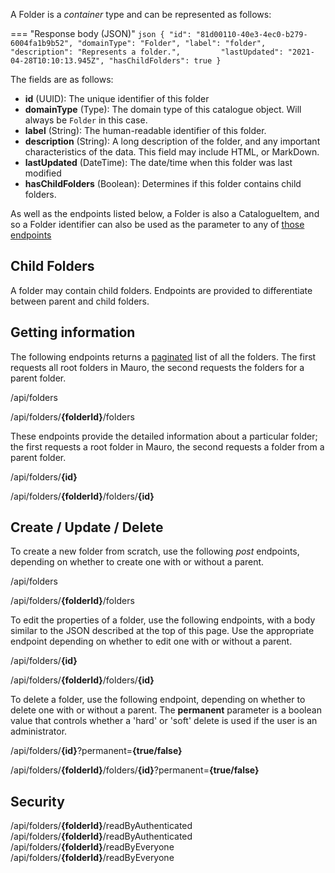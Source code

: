 A Folder is a _container_ type and can be represented as follows:

=== "Response body (JSON)"
    ```json
    {
        "id": "81d00110-40e3-4ec0-b279-6004fa1b9b52",
        "domainType": "Folder",
        "label": "folder",        
        "description": "Represents a folder.",        
        "lastUpdated": "2021-04-28T10:10:13.945Z",
        "hasChildFolders": true
    }
    ``` 

The fields are as follows:

- **id** (UUID): The unique identifier of this folder
- **domainType** (Type): The domain type of this catalogue object. Will always be `Folder` in this case.
- **label** (String): The human-readable identifier of this folder.
- **description** (String): A long description of the folder, and any important characteristics of the data.  This field may include HTML, or 
MarkDown.
- **lastUpdated** (DateTime): The date/time when this folder was last modified
- **hasChildFolders** (Boolean): Determines if this folder contains child folders.

As well as the endpoints listed below, a Folder is also a CatalogueItem, and so a Folder identifier can also be used as the parameter to any 
of [those endpoints](catalogue-item.md)

## Child Folders

A folder may contain child folders. Endpoints are provided to differentiate between parent and child folders.

## Getting information

The following endpoints returns a [paginated](../pagination.md) list of all the folders. The first requests all root folders in Mauro, the second requests the folders for a parent folder.

<endpoint class="get">/api/folders</endpoint>

<endpoint class="get">/api/folders/**{folderId}**/folders</endpoint>

These endpoints provide the detailed information about a particular folder; the first requests a root folder in Mauro, the second requests a folder from a parent folder.

<endpoint class="get">/api/folders/**{id}**</endpoint>

<endpoint class="get">/api/folders/**{folderId}**/folders/**{id}**</endpoint>

## Create / Update / Delete

To create a new folder from scratch, use the following _post_ endpoints, depending on whether to create one with or without a parent.

<endpoint class="post">/api/folders</endpoint>

<endpoint class="post">/api/folders/**{folderId}**/folders</endpoint>

To edit the properties of a folder, use the following endpoints, with a body similar to the JSON described at the top of this page. Use the appropriate endpoint depending on whether to edit one with or without a parent.

<endpoint class="put">/api/folders/**{id}**</endpoint>

<endpoint class="put">/api/folders/**{folderId}**/folders/**{id}**</endpoint>

To delete a folder, use the following endpoint, depending on whether to delete one with or without a parent. The **permanent** parameter is a boolean value that controls whether a 'hard' or 'soft' delete is used if the user is an administrator.

<endpoint class="delete">/api/folders/**{id}**?permanent=**{true/false}**</endpoint>

<endpoint class="delete">/api/folders/**{folderId}**/folders/**{id}**?permanent=**{true/false}**</endpoint>

## Security

<endpoint class="delete">/api/folders/**{folderId}**/readByAuthenticated</endpoint>
<endpoint class="put">/api/folders/**{folderId}**/readByAuthenticated</endpoint>
<endpoint class="delete">/api/folders/**{folderId}**/readByEveryone</endpoint>
<endpoint class="put">/api/folders/**{folderId}**/readByEveryone</endpoint>
